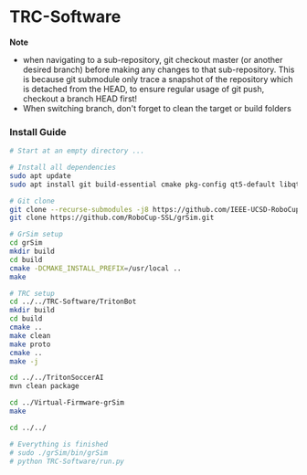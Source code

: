 # TRC-Software

**Note**
* when navigating to a sub-repository, git checkout master (or another desired branch) before making any changes to that sub-repository. This is because git submodule only trace a snapshot of the repository which is detached from the HEAD, to ensure regular usage of git push, checkout a branch HEAD first!
* When switching branch, don't forget to clean the target or build folders
### Install Guide
```bash
# Start at an empty directory ...

# Install all dependencies
sudo apt update
sudo apt install git build-essential cmake pkg-config qt5-default libqt5opengl5-dev libgl1-mesa-dev libglu1-mesa-dev libprotobuf-dev protobuf-compiler libode-dev libboost-all-dev maven openjdk-14-jdk libarmadillo-dev clang 

# Git clone
git clone --recurse-submodules -j8 https://github.com/IEEE-UCSD-RoboCup-2020/TRC-Software.git
git clone https://github.com/RoboCup-SSL/grSim.git

# GrSim setup
cd grSim
mkdir build
cd build 
cmake -DCMAKE_INSTALL_PREFIX=/usr/local ..
make

# TRC setup
cd ../../TRC-Software/TritonBot
mkdir build
cd build 
cmake ..
make clean
make proto
cmake ..
make -j

cd ../../TritonSoccerAI
mvn clean package

cd ../Virtual-Firmware-grSim
make 

cd ../../ 

# Everything is finished
# sudo ./grSim/bin/grSim
# python TRC-Software/run.py
```
